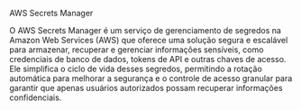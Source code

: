 AWS Secrets Manager

O AWS Secrets Manager é um serviço de gerenciamento de segredos na Amazon Web Services (AWS) que oferece uma solução segura e escalável para armazenar, recuperar e gerenciar informações sensíveis, como credenciais de banco de dados, tokens de API e outras chaves de acesso. Ele simplifica o ciclo de vida desses segredos, permitindo a rotação automática para melhorar a segurança e o controle de acesso granular para garantir que apenas usuários autorizados possam recuperar informações confidenciais.